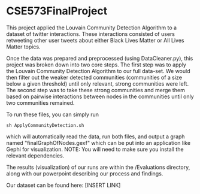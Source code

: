 # CSE573FinalProject

This project applied the Louvain Community Detection Algorithm to a dataset of twitter interactions.
These interactions consisted of users retweeting other user tweets about either Black Lives Matter or All Lives Matter topics.

Once the data was prepared and preprocessed (using DataCleaner.py), this project was broken down into two core steps.
The first step was to apply the Louvain Community Detection Algorithm to our full data-set. We would then filter out the weaker detected communities (communities of a size below a given threshold) until only relevant, strong communities were left.
The second step was to take these strong communities and merge them based on pairwise interactions between nodes in the communities until only two communities remained.

To run these files, you can simply run 

	sh ApplyCommunityDetection.sh

which will automatically read the data, run both files, and output a graph named "finalGraphOfNodes.gexf" which can be put into an application like Gephi for visualization. NOTE: You will need to make sure you install the relevant dependencies.

The results (visualization) of our runs are within the /Evaluations directory, along with our powerpoint describing our process and findings.

Our dataset can be found here: [INSERT LINK]
